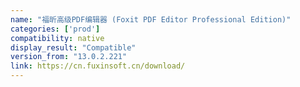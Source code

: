```yaml
---
name: "福昕高级PDF编辑器 (Foxit PDF Editor Professional Edition)"
categories: ['prod']
compatibility: native
display_result: "Compatible"
version_from: "13.0.2.221"
link: https://cn.fuxinsoft.cn/download/
---
```


